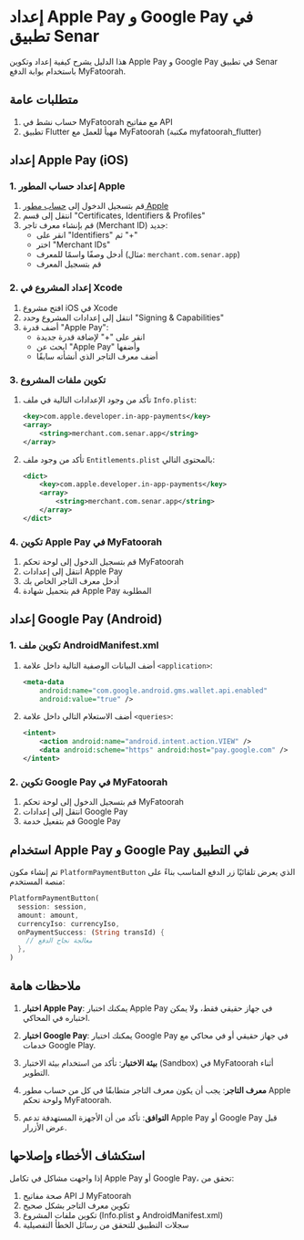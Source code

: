 # إعداد Apple Pay و Google Pay في تطبيق Senar

هذا الدليل يشرح كيفية إعداد وتكوين Apple Pay و Google Pay في تطبيق Senar باستخدام بوابة الدفع MyFatoorah.

## متطلبات عامة

1. حساب نشط في MyFatoorah مع مفاتيح API
2. تطبيق Flutter مهيأ للعمل مع MyFatoorah (مكتبة myfatoorah_flutter)

## إعداد Apple Pay (iOS)

### 1. إعداد حساب المطور Apple

1. قم بتسجيل الدخول إلى [حساب مطور Apple](https://developer.apple.com/)
2. انتقل إلى قسم "Certificates, Identifiers & Profiles"
3. قم بإنشاء معرف تاجر (Merchant ID) جديد:
   - انقر على "Identifiers" ثم "+"
   - اختر "Merchant IDs"
   - أدخل وصفًا واسمًا للمعرف (مثال: `merchant.com.senar.app`)
   - قم بتسجيل المعرف

### 2. إعداد المشروع في Xcode

1. افتح مشروع iOS في Xcode
2. انتقل إلى إعدادات المشروع وحدد "Signing & Capabilities"
3. أضف قدرة "Apple Pay":
   - انقر على "+" لإضافة قدرة جديدة
   - ابحث عن "Apple Pay" وأضفها
   - أضف معرف التاجر الذي أنشأته سابقًا

### 3. تكوين ملفات المشروع

1. تأكد من وجود الإعدادات التالية في ملف `Info.plist`:
   ```xml
   <key>com.apple.developer.in-app-payments</key>
   <array>
       <string>merchant.com.senar.app</string>
   </array>
   ```

2. تأكد من وجود ملف `Entitlements.plist` بالمحتوى التالي:
   ```xml
   <dict>
       <key>com.apple.developer.in-app-payments</key>
       <array>
           <string>merchant.com.senar.app</string>
       </array>
   </dict>
   ```

### 4. تكوين Apple Pay في MyFatoorah

1. قم بتسجيل الدخول إلى لوحة تحكم MyFatoorah
2. انتقل إلى إعدادات Apple Pay
3. أدخل معرف التاجر الخاص بك
4. قم بتحميل شهادة Apple Pay المطلوبة

## إعداد Google Pay (Android)

### 1. تكوين ملف AndroidManifest.xml

1. أضف البيانات الوصفية التالية داخل علامة `<application>`:
   ```xml
   <meta-data
       android:name="com.google.android.gms.wallet.api.enabled"
       android:value="true" />
   ```

2. أضف الاستعلام التالي داخل علامة `<queries>`:
   ```xml
   <intent>
       <action android:name="android.intent.action.VIEW" />
       <data android:scheme="https" android:host="pay.google.com" />
   </intent>
   ```

### 2. تكوين Google Pay في MyFatoorah

1. قم بتسجيل الدخول إلى لوحة تحكم MyFatoorah
2. انتقل إلى إعدادات Google Pay
3. قم بتفعيل خدمة Google Pay

## استخدام Apple Pay و Google Pay في التطبيق

تم إنشاء مكون `PlatformPaymentButton` الذي يعرض تلقائيًا زر الدفع المناسب بناءً على منصة المستخدم:

```dart
PlatformPaymentButton(
  session: session,
  amount: amount,
  currencyIso: currencyIso,
  onPaymentSuccess: (String transId) {
    // معالجة نجاح الدفع
  },
)
```

## ملاحظات هامة

1. **اختبار Apple Pay**: يمكنك اختبار Apple Pay في جهاز حقيقي فقط، ولا يمكن اختباره في المحاكي.

2. **اختبار Google Pay**: يمكنك اختبار Google Pay في جهاز حقيقي أو في محاكي مع خدمات Google Play.

3. **بيئة الاختبار**: تأكد من استخدام بيئة الاختبار (Sandbox) في MyFatoorah أثناء التطوير.

4. **معرف التاجر**: يجب أن يكون معرف التاجر متطابقًا في كل من حساب مطور Apple ولوحة تحكم MyFatoorah.

5. **التوافق**: تأكد من أن الأجهزة المستهدفة تدعم Apple Pay أو Google Pay قبل عرض الأزرار.

## استكشاف الأخطاء وإصلاحها

إذا واجهت مشاكل في تكامل Apple Pay أو Google Pay، تحقق من:

1. صحة مفاتيح API لـ MyFatoorah
2. تكوين معرف التاجر بشكل صحيح
3. تكوين ملفات المشروع (Info.plist و AndroidManifest.xml)
4. سجلات التطبيق للتحقق من رسائل الخطأ التفصيلية 